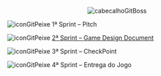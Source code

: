 <div align="center">

![cabecalhoGitBoss](https://github.com/user-attachments/assets/e10fc7bb-be71-488f-8518-4bd8aa0aebea)

</div>

![iconGitPeixe](https://github.com/user-attachments/assets/d94c79c6-7c20-4846-9308-d948225e865a) 1ª Sprint – Pitch

![iconGitPeixe](https://github.com/user-attachments/assets/d94c79c6-7c20-4846-9308-d948225e865a) [2ª Sprint – Game Design Document](https://docs.google.com/document/d/1j4imPPgmDnALEL9uIWQlJ7oOBYEhLgiGjjSTjkrmLXE/edit)

![iconGitPeixe](https://github.com/user-attachments/assets/d94c79c6-7c20-4846-9308-d948225e865a) 3ª Sprint – CheckPoint

![iconGitPeixe](https://github.com/user-attachments/assets/d94c79c6-7c20-4846-9308-d948225e865a) 4ª Sprint – Entrega do Jogo
